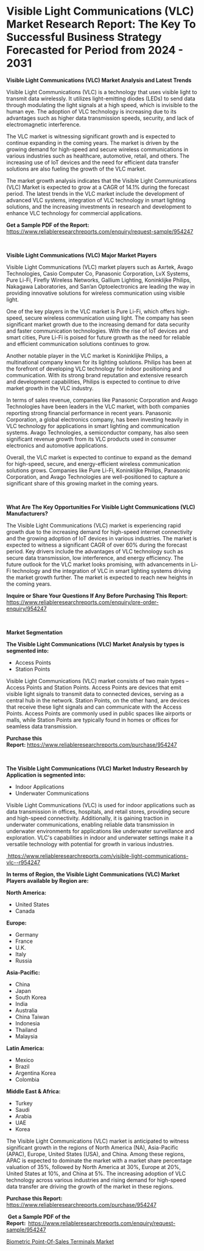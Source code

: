 <p><h1>Visible Light Communications (VLC) Market Research Report: The Key To Successful Business Strategy Forecasted for Period from 2024 - 2031</h1></p><p><strong>Visible Light Communications (VLC) Market Analysis and Latest Trends</strong></p>
<p><p>Visible Light Communications (VLC) is a technology that uses visible light to transmit data wirelessly. It utilizes light-emitting diodes (LEDs) to send data through modulating the light signals at a high speed, which is invisible to the human eye. The adoption of VLC technology is increasing due to its advantages such as higher data transmission speeds, security, and lack of electromagnetic interference.</p><p>The VLC market is witnessing significant growth and is expected to continue expanding in the coming years. The market is driven by the growing demand for high-speed and secure wireless communications in various industries such as healthcare, automotive, retail, and others. The increasing use of IoT devices and the need for efficient data transfer solutions are also fueling the growth of the VLC market.</p><p>The market growth analysis indicates that the Visible Light Communications (VLC) Market is expected to grow at a CAGR of 14.1% during the forecast period. The latest trends in the VLC market include the development of advanced VLC systems, integration of VLC technology in smart lighting solutions, and the increasing investments in research and development to enhance VLC technology for commercial applications.</p></p>
<p><strong>Get a Sample PDF of the Report:&nbsp;</strong> <a href="https://www.reliableresearchreports.com/enquiry/request-sample/954247">https://www.reliableresearchreports.com/enquiry/request-sample/954247</a></p>
<p>&nbsp;</p>
<p><strong>Visible Light Communications (VLC) Major Market Players</strong></p>
<p><p>Visible Light Communications (VLC) market players such as Axrtek, Avago Technologies, Casio Computer Co, Panasonic Corporation, LvX Systems, Pure Li-Fi, Firefly Wireless Networks, Gallium Lighting, Koninklijke Philips, Nakagawa Laboratories, and San’an Optoelectronics are leading the way in providing innovative solutions for wireless communication using visible light.</p><p>One of the key players in the VLC market is Pure Li-Fi, which offers high-speed, secure wireless communication using light. The company has seen significant market growth due to the increasing demand for data security and faster communication technologies. With the rise of IoT devices and smart cities, Pure Li-Fi is poised for future growth as the need for reliable and efficient communication solutions continues to grow.</p><p>Another notable player in the VLC market is Koninklijke Philips, a multinational company known for its lighting solutions. Philips has been at the forefront of developing VLC technology for indoor positioning and communication. With its strong brand reputation and extensive research and development capabilities, Philips is expected to continue to drive market growth in the VLC industry.</p><p>In terms of sales revenue, companies like Panasonic Corporation and Avago Technologies have been leaders in the VLC market, with both companies reporting strong financial performance in recent years. Panasonic Corporation, a global electronics company, has been investing heavily in VLC technology for applications in smart lighting and communication systems. Avago Technologies, a semiconductor company, has also seen significant revenue growth from its VLC products used in consumer electronics and automotive applications.</p><p>Overall, the VLC market is expected to continue to expand as the demand for high-speed, secure, and energy-efficient wireless communication solutions grows. Companies like Pure Li-Fi, Koninklijke Philips, Panasonic Corporation, and Avago Technologies are well-positioned to capture a significant share of this growing market in the coming years.</p></p>
<p>&nbsp;</p>
<p><strong>What Are The Key Opportunities For Visible Light Communications (VLC) Manufacturers?</strong></p>
<p><p>The Visible Light Communications (VLC) market is experiencing rapid growth due to the increasing demand for high-speed internet connectivity and the growing adoption of IoT devices in various industries. The market is expected to witness a significant CAGR of over 60% during the forecast period. Key drivers include the advantages of VLC technology such as secure data transmission, low interference, and energy efficiency. The future outlook for the VLC market looks promising, with advancements in Li-Fi technology and the integration of VLC in smart lighting systems driving the market growth further. The market is expected to reach new heights in the coming years.</p></p>
<p><strong>Inquire or Share Your Questions If Any Before Purchasing This Report:</strong> <a href="https://www.reliableresearchreports.com/enquiry/pre-order-enquiry/954247">https://www.reliableresearchreports.com/enquiry/pre-order-enquiry/954247</a></p>
<p>&nbsp;</p>
<p><strong>Market Segmentation</strong></p>
<p><strong>The Visible Light Communications (VLC) Market Analysis by types is segmented into:</strong></p>
<p><ul><li>Access Points</li><li>Station Points</li></ul></p>
<p><p>Visible Light Communications (VLC) market consists of two main types – Access Points and Station Points. Access Points are devices that emit visible light signals to transmit data to connected devices, serving as a central hub in the network. Station Points, on the other hand, are devices that receive these light signals and can communicate with the Access Points. Access Points are commonly used in public spaces like airports or malls, while Station Points are typically found in homes or offices for seamless data transmission.</p></p>
<p><strong>Purchase this Report:&nbsp;</strong><a href="https://www.reliableresearchreports.com/purchase/954247">https://www.reliableresearchreports.com/purchase/954247</a></p>
<p>&nbsp;</p>
<p><strong>The Visible Light Communications (VLC) Market Industry Research by Application is segmented into:</strong></p>
<p><ul><li>Indoor Applications</li><li>Underwater Communications</li></ul></p>
<p><p>Visible Light Communications (VLC) is used for indoor applications such as data transmission in offices, hospitals, and retail stores, providing secure and high-speed connectivity. Additionally, it is gaining traction in underwater communications, enabling reliable data transmission in underwater environments for applications like underwater surveillance and exploration. VLC's capabilities in indoor and underwater settings make it a versatile technology with potential for growth in various industries.</p></p>
<p><a href="https://www.reliableresearchreports.com/visible-light-communications-vlc--r954247">&nbsp;https://www.reliableresearchreports.com/visible-light-communications-vlc--r954247</a></p>
<p><strong>In terms of Region, the Visible Light Communications (VLC) Market Players available by Region are:</strong></p>
<p>
    <p> <strong> North America: </strong>
        <ul>
            <li>United States</li>
            <li>Canada</li>
        </ul>
        </p> 
    <p> <strong> Europe: </strong>
        <ul>
            <li>Germany</li>
            <li>France</li>
            <li>U.K.</li>
            <li>Italy</li>
            <li>Russia</li>
        </ul>
        </p> 
    <p> <strong> Asia-Pacific: </strong>
        <ul>
            <li>China</li>
            <li>Japan</li>
            <li>South Korea</li>
            <li>India</li>
            <li>Australia</li>
            <li>China Taiwan</li>
            <li>Indonesia</li>
            <li>Thailand</li>
            <li>Malaysia</li>
        </ul>
        </p> 
    <p> <strong> Latin America: </strong>
        <ul>
            <li>Mexico</li>
            <li>Brazil</li>
            <li>Argentina Korea</li>
            <li>Colombia</li>
        </ul>
        </p> 
    <p> <strong> Middle East & Africa: </strong>
        <ul>
            <li>Turkey</li>
            <li>Saudi</li>
            <li>Arabia</li>
            <li>UAE</li>
            <li>Korea</li>
        </ul>
    </p>
    </p>
<p><p>The Visible Light Communications (VLC) market is anticipated to witness significant growth in the regions of North America (NA), Asia-Pacific (APAC), Europe, United States (USA), and China. Among these regions, APAC is expected to dominate the market with a market share percentage valuation of 35%, followed by North America at 30%, Europe at 20%, United States at 10%, and China at 5%. The increasing adoption of VLC technology across various industries and rising demand for high-speed data transfer are driving the growth of the market in these regions.</p></p>
<p><strong>Purchase this Report: </strong><a href="https://www.reliableresearchreports.com/purchase/954247">https://www.reliableresearchreports.com/purchase/954247</a></p>
<p>&nbsp;<strong>Get a Sample PDF of the Report:&nbsp;&nbsp;</strong><a href="https://www.reliableresearchreports.com/enquiry/request-sample/954247">https://www.reliableresearchreports.com/enquiry/request-sample/954247</a></p>
<p><strong></strong></p>
<p><p><a href="https://github.com/GroverBarry/Market-Research-Report-List-4/blob/main/biometric-point-of-sales-terminals-market.md">Biometric Point-Of-Sales Terminals Market</a></p></p>